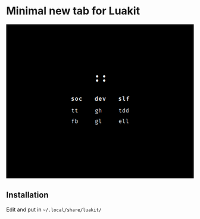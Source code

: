 # Minimal new tab for Luakit

![Screenshot](screen.png)

## Installation

Edit and put in `~/.local/share/luakit/`
